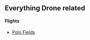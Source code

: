 Everything Drone related
------------------------

#### Flights
* [Polo Fields](https://github.com/rsudekum/drone/tree/master/polofields)